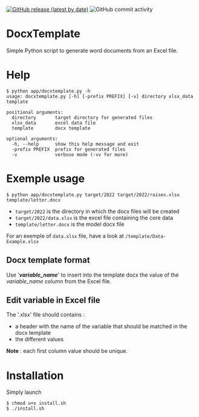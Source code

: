 [![GitHub release (latest by date)](https://img.shields.io/github/v/release/julienbordet/DocxTemplate)](https://github.com/julienbordet/DocxTemplate/releases)
![GitHub commit activity](https://img.shields.io/github/commit-activity/m/julienbordet/DocxTemplate)

# DocxTemplate
Simple Python script to generate word documents from an Excel file.

# Help

```
$ python app/docxtemplate.py -h
usage: docxtemplate.py [-h] [-prefix PREFIX] [-v] directory xlsx_data template

positional arguments:
  directory       target directory for generated files
  xlsx_data       excel data file
  template        docx template

optional arguments:
  -h, --help      show this help message and exit
  -prefix PREFIX  prefix for generated files
  -v              verbose mode (-vv for more)
```

# Exemple usage

```
$ python app/docxtemplate.py target/2022 target/2022/raises.xlsx template/letter.docx
```

* `target/2022` is the directory in which the docx files will be created
* `target/2022/data.xlsx` is the excel file containing the core data
* `template/letter.docx` is the model docx file

For an exemple of ``data.xlsx`` file, have a look at `/template/Data-Example.xlsx`

## Docx template format

Use '***variable_name***' to insert into the template docx the value of the *variable_name* column from the Excel file.

## Edit variable in Excel file

The '.xlsx' file should contains :
* a header with the name of the variable that should be matched in the docx template
* the different values

**Note** : each first column value should be unique.

# Installation

Simply launch

```
$ chmod u+x install.sh
$ ./install.sh
```
